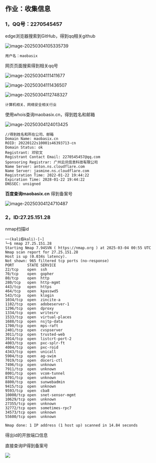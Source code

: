 ## 作业：收集信息

### 1，QQ号：2270545457

edge浏览器搜索到GitHub，得到qq相关github

![image-20250304105335739](https://cdn.jsdelivr.net/gh/Pugeet/Picture@main/image/202503041053791.png)

```
用户名：maobasix
```

网页页面搜索得到相关qq号

![image-20250304111411677](https://cdn.jsdelivr.net/gh/Pugeet/Picture@main/image/202503041114721.png)

![image-20250304111436507](https://cdn.jsdelivr.net/gh/Pugeet/Picture@main/image/202503041114549.png)

![image-20250304112748327](https://cdn.jsdelivr.net/gh/Pugeet/Picture@main/image/202503041127372.png)

```
计算机相关、网络安全相关行业
```

使用whois查询maobasix.cn，得到姓名和邮箱

![image-20250304124013425](https://cdn.jsdelivr.net/gh/Pugeet/Picture@main/image/202503041240476.png)

```
//得到姓名和所在公司、邮箱
Domain Name: maobasix.cn
ROID: 20220122s10001s46393713-cn
Domain Status: ok
Registrant: 邓钦文
Registrant Contact Email: 2270545457@qq.com
Sponsoring Registrar: 广州云讯信息科技有限公司
Name Server: anton.ns.cloudflare.com
Name Server: jasmine.ns.cloudflare.com
Registration Time: 2022-01-22 19:44:22
Expiration Time: 2028-01-22 19:44:22
DNSSEC: unsigned
```

**百度查询maobasix.cn** 得到备案号

![image-20250304124710487](https://cdn.jsdelivr.net/gh/Pugeet/Picture@main/image/202503041247529.png)















### 2，ID:27.25.151.28

nmap扫描id

```
──(kali㉿kali)-[~]
└─$ nmap 27.25.151.28
Starting Nmap 7.94SVN ( https://nmap.org ) at 2025-03-04 00:55 UTC
Nmap scan report for 27.25.151.28
Host is up (0.034s latency).
Not shown: 965 filtered tcp ports (no-response)
PORT      STATE SERVICE
22/tcp    open  ssh
70/tcp    open  gopher
80/tcp    open  http
280/tcp   open  http-mgmt
443/tcp   open  https
464/tcp   open  kpasswd5
543/tcp   open  klogin
1034/tcp  open  zincite-a
1102/tcp  open  adobeserver-1
1296/tcp  open  dproxy
1334/tcp  open  writesrv
1533/tcp  open  virtual-places
1688/tcp  open  nsjtp-data
1700/tcp  open  mps-raft
2401/tcp  open  cvspserver
3011/tcp  open  trusted-web
3914/tcp  open  listcrt-port-2
4003/tcp  open  pxc-splr-ft
4004/tcp  open  pxc-roid
4343/tcp  open  unicall
5904/tcp  open  ag-swim
7019/tcp  open  doceri-ctl
7496/tcp  open  unknown
7911/tcp  open  unknown
8001/tcp  open  vcom-tunnel
8701/tcp  open  unknown
8800/tcp  open  sunwebadmin
9415/tcp  open  unknown
9593/tcp  open  cba8
10000/tcp open  snet-sensor-mgmt
10629/tcp open  unknown
27355/tcp open  unknown
32772/tcp open  sometimes-rpc7
34573/tcp open  unknown
55600/tcp open  unknown

Nmap done: 1 IP address (1 host up) scanned in 14.84 seconds

```

得出id的开放端口信息

直接查询IP得到备案号

![](https://gitee.com/PUqicnda/img/raw/master/20250304134820350.png)